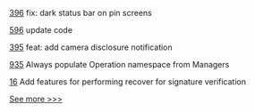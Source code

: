 
[396](https://github.com/hyperledger/aries-mobile-agent-react-native/pull/396) fix: dark status bar on pin screens

[596](https://github.com/hyperledger-labs/blockchain-carbon-accounting/pull/596) update code

[395](https://github.com/hyperledger/aries-mobile-agent-react-native/pull/395) feat: add camera disclosure notification

[935](https://github.com/hyperledger/firefly/pull/935) Always populate Operation namespace from Managers

[16](https://github.com/hyperledger/firefly-signer/pull/16) Add features for performing recover for signature verification


[See more >>>](https://start-here.hyperledger.org/pull-requests)
